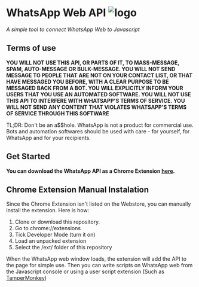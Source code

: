 # WhatsApp Web API ![logo](https://rawgit.com/yotam180/WhatsappAPI/master/ext/logo/48.png)
_A simple tool to connect WhatsApp Web to Javascript_

## Terms of use

**YOU WILL NOT USE THIS API, OR PARTS OF IT, TO MASS-MESSAGE, SPAM, AUTO-MESSAGE OR BULK-MESSAGE. YOU WILL NOT SEND MESSAGE TO PEOPLE THAT ARE NOT ON YOUR CONTACT LIST, OR  THAT HAVE MESSAGED YOU BEFORE, WITH A CLEAR PURPOSE TO BE MESSAGED BACK FROM A BOT. YOU WILL EXPLICITLY INFORM YOUR USERS THAT YOU USE AN AUTOMATED SOFTWARE. YOU WILL NOT USE THIS API TO INTERFERE WITH WHATSAPP'S TERMS OF SERVICE. YOU WILL NOT SEND ANY CONTENT THAT VIOLATES WHATSAPP'S TERMS OF SERVICE THROUGH THIS SOFTWARE**

TL;DR: Don't be an a$$hole. WhatsApp is not a product for commercial use. Bots and automation softwares should be used with care - for yourself, for WhatsApp and for your recipients. 

## Get Started

**You can download the WhatsApp API as a Chrome Extension [here](https://chrome.google.com/webstore/detail/whatsapp-api/klddgngdkdljhlhmjdllbdechlnmacik).**

## Chrome Extension Manual Instalation

Since the Chrome Extension isn't listed on the Webstore, you can manually install the extension. Here is how:
1. Clone or download this repository.
1. Go to chrome://extensions
1. Tick Developer Mode (turn it on)
1. Load an unpacked extension
1. Select the /ext/ folder of this repository

When the WhatsApp web
window loads, the extension will add the API to the page for simple use. Then you can write scripts on WhatsApp web from the Javascript console or using a user script extension (Such as [TamperMonkey](https://chrome.google.com/webstore/detail/tampermonkey/dhdgffkkebhmkfjojejmpbldmpobfkfo))
